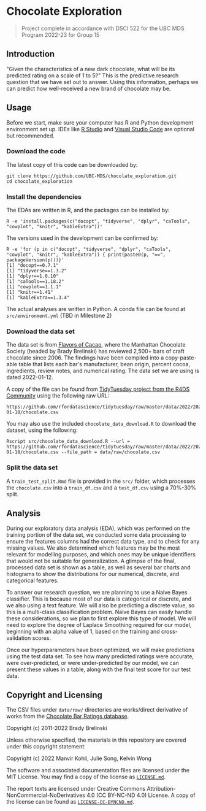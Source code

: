 # Chocolate Exploration

> Project complete in accordance with DSCI 522 for the UBC MDS Program 2022-23 for Group 15
## Introduction

"Given the characteristics of a new dark chocolate, what will be its predicted rating on a scale of 1 to 5?" This is the predictive research question that we have set out to answer. Using this information, perhaps we can predict how well-received a new brand of chocolate may be.

## Usage

Before we start, make sure your computer has R and Python development environment set up. IDEs like [R Studio](https://posit.co/products/open-source/rstudio/) and [Visual Studio Code](https://code.visualstudio.com/) are optional but recommended.

### Download the code

The latest copy of this code can be downloaded by:

```{bash}
git clone https://github.com/UBC-MDS/chocolate_exploration.git
cd chocolate_exploration
```

### Install the dependencies

The EDAs are written in R, and the packages can be installed by:

```{bash}
R -e 'install.packages(c("docopt", "tidyverse", "dplyr", "caTools", "cowplot", "knitr", "kableExtra"))'
```

The versions used in the development can be confirmed by:

```{bash}
R -e 'for (p in c("docopt", "tidyverse", "dplyr", "caTools", "cowplot", "knitr", "kableExtra")) { print(paste0(p, "==", packageVersion(p)))}'
[1] "docopt==0.7.1"
[1] "tidyverse==1.3.2"
[1] "dplyr==1.0.10"
[1] "caTools==1.18.2"
[1] "cowplot==1.1.1"
[1] "knitr==1.41"
[1] "kableExtra==1.3.4"
```

The actual analyses are written in Python. A conda file can be found at `src/environment.yml` (TBD in Milestone 2)

### Download the data set

The data set is from [Flavors of Cacao](http://flavorsofcacao.com/chocolate_database.html), where the Manhattan Chocolate Society (headed by Brady Brelinski) has reviewed 2,500+ bars of craft chocolate since 2006. The findings have been compiled into a copy-paste-able table that lists each bar's manufacturer, bean origin, percent cocoa, ingredients, review notes, and numerical rating. The data set we are using is dated 2022-01-12.

A copy of the file can be found from [TidyTuesday project from the R4DS Community](https://github.com/rfordatascience/tidytuesday) using the following raw URL:

```
https://github.com/rfordatascience/tidytuesday/raw/master/data/2022/2022-01-18/chocolate.csv
```

You may also use the included `chocolate_data_download.R` to download the dataset, using the following:

```{bash}
Rscript src/chocolate_data_download.R --url = https://github.com/rfordatascience/tidytuesday/raw/master/data/2022/2022-01-18/chocolate.csv --file_path = data/raw/chocolate.csv
```

### Split the data set

A `train_test_split.Rmd` file is provided in the `src/` folder, which processes the `chocolate.csv` into a `train_df.csv` and a `test_df.csv` using a 70%-30% split.

## Analysis

During our exploratory data analysis (EDA), which was performed on the training portion of the data set, we conducted some data processing to ensure the features columns had the correct data type, and to check for any missing values. We also determined which features may be the most relevant for modelling purposes, and which ones may be unique identifiers that would not be suitable for generalization. A glimpse of the final, processed data set is shown as a table, as well as several bar charts and histograms to show the distributions for our numerical, discrete, and categorical features.

To answer our research question, we are planning to use a Naive Bayes classifier. This is because most of our data is categorical or discrete, and we also using a text feature. We will also be predicting a discrete value, so this is a multi-class classification problem. Naive Bayes can easily handle these considerations, so we plan to first explore this type of model. We will need to explore the degree of Laplace Smoothing required for our model, beginning with an alpha value of 1, based on the training and cross-validation scores.

Once our hyperparameters have been optimized, we will make predictions using the test data set. To see how many predicted ratings were accurate, were over-predicted, or were under-predicted by our model, we can present these values in a table, along with the final test score for our test data.

## Copyright and Licensing

The CSV files under `data/raw/` directories are works/direct derivative of works from the [Chocolate Bar Ratings database](http://flavorsofcacao.com/chocolate_database.html).

Copyright (c) 2011-2022 Brady Brelinski

Unless otherwise specified, the materials in this repository are covered under this copyright statement:

Copyright (c) 2022 Manvir Kohli, Julie Song, Kelvin Wong

The software and associated documentation files are licensed under the MIT License. You may find a copy of the license as [`LICENSE.md`](./LICENSE.md).

The report texts are licensed under Creative Commons Attribution-NonCommercial-NoDerivatives 4.0 (CC BY-NC-ND 4.0) License. A copy of the license can be found as [`LICENSE-CC-BYNCND.md`](./LICENSE-CC-BYNCND.md).
